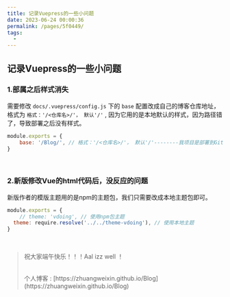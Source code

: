 ```yaml
---
title: 记录Vuepress的一些小问题
date: 2023-06-24 00:00:36
permalink: /pages/5f0449/
tags:
  - 
---
```

## 记录Vuepress的一些小问题

### 1.部属之后样式消失

需要修改 `docs/.vuepress/config.js`  下的 `base` 配置改成自己的博客仓库地址，格式为 `格式：'/<仓库名>/'， 默认'/'` , 因为它用的是本地默认的样式，因为路径错了，导致部署之后没有样式。

```js
module.exports = {  
	base: '/Blog/', // 格式：'/<仓库名>/'， 默认'/'--------我项目是部署到GitHub上的，仓库地址为Blog
}
```

<br>



### 2.新版修改Vue的html代码后，没反应的问题

新版作者的模版主题用的是npm的主题包，我们只需要改成本地主题包即可。

```js
module.exports = {  
	// theme: 'vdoing', // 使用npm包主题
  theme: require.resolve('../../theme-vdoing'), // 使用本地主题
}
```

<br>

> 祝大家端午快乐！！！Aal izz well ！
>
> <br>
> 个人博客 : [https://zhuangweixin.github.io/Blog](https://zhuangweixin.github.io/Blog)